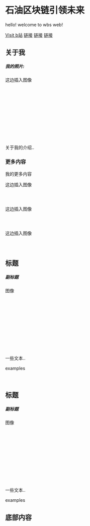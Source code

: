 <meta http-equiv="Content-Type" content="text/html; charset=utf-8" />
   <h1>石油区块链引领未来</h1>
   <p>hello! welcome to wbs web!</p>
 </div>



 <div class="navbar">
    <a href="https://www.bilibili.com/" target="_blank">Visit b站</a>
   <a href="#">链接</a>
   <a href="#">链接</a>
   <a href="#" class="right">链接</a>
 </div>



 <div class="row">
   <div class="side">
       <h2>关于我</h2>
       <h5>我的照片:</h5>
       <div class="fakeimg" style="height:200px;">这边插入图像</div>
       <p>关于我的介绍..</p>
       <h3>更多内容</h3>
       <p>我的更多内容</p>
       <div class="fakeimg" style="height:60px;">这边插入图像</div><br>
       <div class="fakeimg" style="height:60px;">这边插入图像</div><br>
       <div class="fakeimg" style="height:60px;">这边插入图像</div>
   </div>
   <div class="main">
       <h2>标题</h2>
       <h5>副标题</h5>
       <div class="fakeimg" style="height:200px;">图像</div>
       <p>一些文本..</p>
       <p>examples</p>
       <br>
       <h2>标题</h2>
       <h5>副标题</h5>
       <div class="fakeimg" style="height:200px;">图像</div>
       <p>一些文本..</p>
       <p>examples</p>
   </div>
 </div>



 <div class="footer">
   <h2>底部内容</h2>
 </div>
